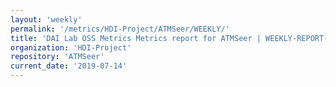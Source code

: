 ```yaml
---
layout: 'weekly'
permalink: '/metrics/HDI-Project/ATMSeer/WEEKLY/'
title: 'DAI Lab OSS Metrics Metrics report for ATMSeer | WEEKLY-REPORT-2019-07-14'
organization: 'HDI-Project'
repository: 'ATMSeer'
current_date: '2019-07-14'
---
```

